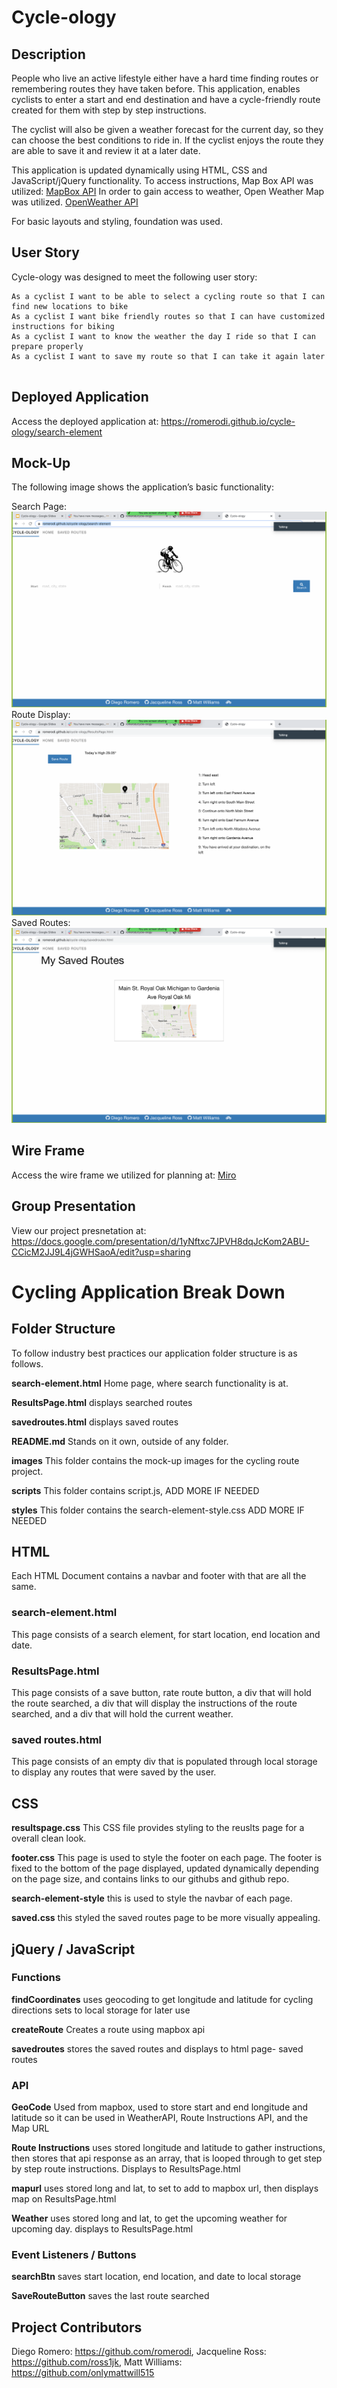 # Cycle-ology

## Description

People who live an active lifestyle either have a hard time finding routes or remembering routes they have taken before. This application, enables cyclists to enter a start and end destination and have a cycle-friendly route created for them with step by step instructions. 

The cyclist will also be given a weather forecast for the current day, so they can choose the best conditions to ride in.  If the cyclist enjoys the route they are able to save it and review it at a later date. 

This application is updated dynamically using HTML, CSS and JavaScript/jQuery functionality. 
To access instructions, Map Box API was utilized: [MapBox API](https://docs.mapbox.com/api/overview/)  In order to gain access to weather, Open Weather Map was utilized. [OpenWeather API](https://openweathermap.org/api)

For basic layouts and styling, foundation was used.


## User Story

Cycle-ology was designed to meet the following user story:

```
As a cyclist I want to be able to select a cycling route so that I can find new locations to bike 
As a cyclist I want bike friendly routes so that I can have customized instructions for biking
As a cyclist I want to know the weather the day I ride so that I can prepare properly
As a cyclist I want to save my route so that I can take it again later 
 
```

## Deployed Application

Access the deployed application at: https://romerodi.github.io/cycle-ology/search-element 

## Mock-Up

The following image shows the application’s basic functionality:

Search Page: ![searchpage](./images/search.png)
Route Display: ![routedisplay](./images/routedispaly.png)
Saved Routes: ![savedroutes](./images/savedroutes.png)

## Wire Frame

Access the wire frame we utilized for planning at: [Miro](https://miro.com/welcomeonboard/HTJ4TviMugWkwy4R2McWWslBklyGJI3BWfBQeokBmWAjRJbCDH5RAYV7oNL0yHzM)

## Group Presentation

View our project presnetation at: https://docs.google.com/presentation/d/1yNftxc7JPVH8dqJcKom2ABU-CCicM2JJ9L4jGWHSaoA/edit?usp=sharing 

# Cycling Application Break Down

## Folder Structure

To follow industry best practices our application folder structure is as follows. 

**search-element.html** Home page, where search functionality is at. 

**ResultsPage.html** displays searched routes 

**savedroutes.html** displays saved routes 

**README.md** Stands on it own, outside of any folder.

**images** This folder contains the mock-up images for the cycling route project. 

**scripts** This folder contains script.js, ADD MORE IF NEEDED 

**styles** This folder contains the search-element-style.css  ADD MORE IF NEEDED 

## HTML 

Each HTML Document contains a navbar and footer with that are all the same. 

### search-element.html

This page consists of a search element, for start location, end location and date. 

### ResultsPage.html

This page consists of a save button, rate route button, a div that will hold the route searched, a div that will display the instructions of the route searched, and a div that will hold the current weather. 

### saved routes.html

This page consists of an empty div that is populated through local storage to display any routes that were saved by the user. 

## CSS 

**resultspage.css** This CSS file provides styling to the reuslts page for a overall clean look. 

**footer.css** This page is used to style the footer on each page. The footer is fixed to the bottom of the page displayed, updated dynamically depending on the page size, and contains links to our githubs and github repo.

**search-element-style** this is used to style the navbar of each page. 

**saved.css** this styled the saved routes page to be more visually appealing. 

## jQuery / JavaScript

### Functions

**findCoordinates** uses geocoding to get longitude and latitude for cycling directions sets to local storage for later use

**createRoute** Creates a route using mapbox api 

**savedroutes** stores the saved routes and displays to html page- saved routes

### API

**GeoCode** Used from mapbox, used to store start and end longitude and latitude so it can be used in WeatherAPI, Route Instructions API, and the Map URL

**Route Instructions** uses stored longitude and latitude to gather instructions, then stores that api response as an array, that is looped through to get step by step route instructions. Displays to ResultsPage.html

**mapurl** uses stored long and lat, to set to add to mapbox url, then displays map on ResultsPage.html

**Weather** uses stored long and lat, to get the upcoming weather for upcoming day. displays to ResultsPage.html

### Event Listeners / Buttons 

**searchBtn**  saves start location, end location, and date to local storage 

**SaveRouteButton** saves the last route searched 

## Project Contributors

Diego Romero: https://github.com/romerodi,
Jacqueline Ross: https://github.com/ross1jk, 
Matt Williams: https://github.com/onlymattwill515

